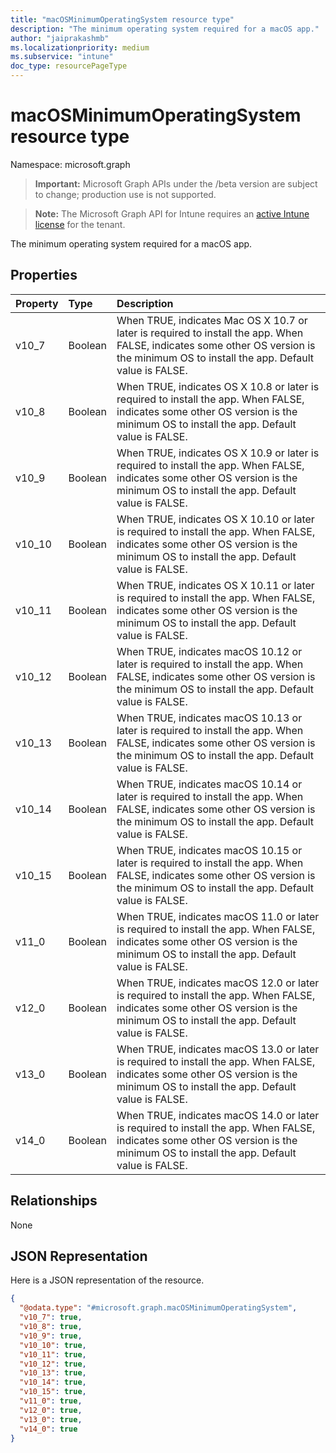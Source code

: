 ```yaml
---
title: "macOSMinimumOperatingSystem resource type"
description: "The minimum operating system required for a macOS app."
author: "jaiprakashmb"
ms.localizationpriority: medium
ms.subservice: "intune"
doc_type: resourcePageType
---
```


# macOSMinimumOperatingSystem resource type

Namespace: microsoft.graph

> **Important:** Microsoft Graph APIs under the /beta version are subject to change; production use is not supported.

> **Note:** The Microsoft Graph API for Intune requires an [active Intune license](https://go.microsoft.com/fwlink/?linkid=839381) for the tenant.

The minimum operating system required for a macOS app.

## Properties
|Property|Type|Description|
|:---|:---|:---|
|v10_7|Boolean|When TRUE, indicates Mac OS X 10.7 or later is required to install the app. When FALSE, indicates some other OS version is the minimum OS to install the app. Default value is FALSE.|
|v10_8|Boolean|When TRUE, indicates OS X 10.8 or later is required to install the app. When FALSE, indicates some other OS version is the minimum OS to install the app. Default value is FALSE.|
|v10_9|Boolean|When TRUE, indicates OS X 10.9 or later is required to install the app. When FALSE, indicates some other OS version is the minimum OS to install the app. Default value is FALSE.|
|v10_10|Boolean|When TRUE, indicates OS X 10.10 or later is required to install the app. When FALSE, indicates some other OS version is the minimum OS to install the app. Default value is FALSE.|
|v10_11|Boolean|When TRUE, indicates OS X 10.11 or later is required to install the app. When FALSE, indicates some other OS version is the minimum OS to install the app. Default value is FALSE.|
|v10_12|Boolean|When TRUE, indicates macOS 10.12 or later is required to install the app. When FALSE, indicates some other OS version is the minimum OS to install the app. Default value is FALSE.|
|v10_13|Boolean|When TRUE, indicates macOS 10.13 or later is required to install the app. When FALSE, indicates some other OS version is the minimum OS to install the app. Default value is FALSE.|
|v10_14|Boolean|When TRUE, indicates macOS 10.14 or later is required to install the app. When FALSE, indicates some other OS version is the minimum OS to install the app. Default value is FALSE.|
|v10_15|Boolean|When TRUE, indicates macOS 10.15 or later is required to install the app. When FALSE, indicates some other OS version is the minimum OS to install the app. Default value is FALSE.|
|v11_0|Boolean|When TRUE, indicates macOS 11.0 or later is required to install the app. When FALSE, indicates some other OS version is the minimum OS to install the app. Default value is FALSE.|
|v12_0|Boolean|When TRUE, indicates macOS 12.0 or later is required to install the app. When FALSE, indicates some other OS version is the minimum OS to install the app. Default value is FALSE.|
|v13_0|Boolean|When TRUE, indicates macOS 13.0 or later is required to install the app. When FALSE, indicates some other OS version is the minimum OS to install the app. Default value is FALSE.|
|v14_0|Boolean|When TRUE, indicates macOS 14.0 or later is required to install the app. When FALSE, indicates some other OS version is the minimum OS to install the app. Default value is FALSE.|

## Relationships
None

## JSON Representation
Here is a JSON representation of the resource.
<!-- {
  "blockType": "resource",
  "@odata.type": "microsoft.graph.macOSMinimumOperatingSystem"
}
-->
``` json
{
  "@odata.type": "#microsoft.graph.macOSMinimumOperatingSystem",
  "v10_7": true,
  "v10_8": true,
  "v10_9": true,
  "v10_10": true,
  "v10_11": true,
  "v10_12": true,
  "v10_13": true,
  "v10_14": true,
  "v10_15": true,
  "v11_0": true,
  "v12_0": true,
  "v13_0": true,
  "v14_0": true
}
```

